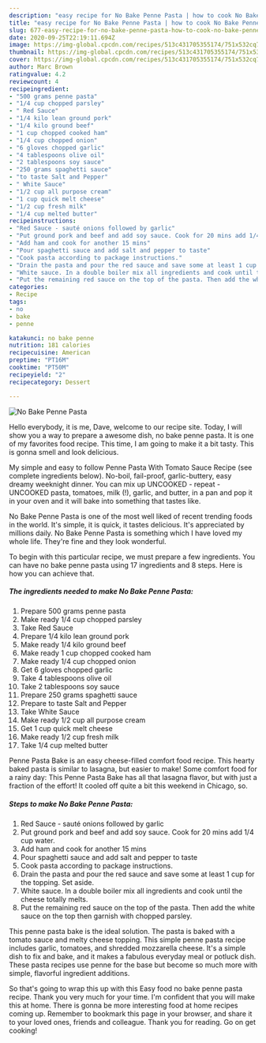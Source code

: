 ```yaml
---
description: "easy recipe for No Bake Penne Pasta | how to cook No Bake Penne Pasta"
title: "easy recipe for No Bake Penne Pasta | how to cook No Bake Penne Pasta"
slug: 677-easy-recipe-for-no-bake-penne-pasta-how-to-cook-no-bake-penne-pasta
date: 2020-09-25T22:19:11.694Z
image: https://img-global.cpcdn.com/recipes/513c431705355174/751x532cq70/no-bake-penne-pasta-recipe-main-photo.jpg
thumbnail: https://img-global.cpcdn.com/recipes/513c431705355174/751x532cq70/no-bake-penne-pasta-recipe-main-photo.jpg
cover: https://img-global.cpcdn.com/recipes/513c431705355174/751x532cq70/no-bake-penne-pasta-recipe-main-photo.jpg
author: Marc Brown
ratingvalue: 4.2
reviewcount: 4
recipeingredient:
- "500 grams penne pasta"
- "1/4 cup chopped parsley"
- " Red Sauce"
- "1/4 kilo lean ground pork"
- "1/4 kilo ground beef"
- "1 cup chopped cooked ham"
- "1/4 cup chopped onion"
- "6 gloves chopped garlic"
- "4 tablespoons olive oil"
- "2 tablespoons soy sauce"
- "250 grams spaghetti sauce"
- "to taste Salt and Pepper"
- " White Sauce"
- "1/2 cup all purpose cream"
- "1 cup quick melt cheese"
- "1/2 cup fresh milk"
- "1/4 cup melted butter"
recipeinstructions:
- "Red Sauce - sauté onions followed by garlic"
- "Put ground pork and beef and add soy sauce. Cook for 20 mins add 1/4 cup water."
- "Add ham and cook for another 15 mins"
- "Pour spaghetti sauce and add salt and pepper to taste"
- "Cook pasta according to package instructions."
- "Drain the pasta and pour the red sauce and save some at least 1 cup for the topping. Set aside."
- "White sauce. In a double boiler mix all ingredients and cook until the cheese totally melts."
- "Put the remaining red sauce on the top of the pasta. Then add the white sauce on the top then garnish with chopped parsley."
categories:
- Recipe
tags:
- no
- bake
- penne

katakunci: no bake penne 
nutrition: 181 calories
recipecuisine: American
preptime: "PT16M"
cooktime: "PT50M"
recipeyield: "2"
recipecategory: Dessert

---
```



![No Bake Penne Pasta](https://img-global.cpcdn.com/recipes/513c431705355174/751x532cq70/no-bake-penne-pasta-recipe-main-photo.jpg)

Hello everybody, it is me, Dave, welcome to our recipe site. Today, I will show you a way to prepare a awesome dish, no bake penne pasta. It is one of my favorites food recipe. This time, I am going to make it a bit tasty. This is gonna smell and look delicious.

My simple and easy to follow Penne Pasta With Tomato Sauce Recipe (see complete ingredients below). No-boil, fail-proof, garlic-buttery, easy dreamy weeknight dinner. You can mix up UNCOOKED - repeat - UNCOOKED pasta, tomatoes, milk (!), garlic, and butter, in a pan and pop it in your oven and it will bake into something that tastes like.

No Bake Penne Pasta is one of the most well liked of recent trending foods in the world. It's simple, it is quick, it tastes delicious. It's appreciated by millions daily. No Bake Penne Pasta is something which I have loved my whole life. They're fine and they look wonderful.


To begin with this particular recipe, we must prepare a few ingredients. You can have no bake penne pasta using 17 ingredients and 8 steps. Here is how you can achieve that.

<!--inarticleads1-->

##### The ingredients needed to make No Bake Penne Pasta:

1. Prepare 500 grams penne pasta
1. Make ready 1/4 cup chopped parsley
1. Take  Red Sauce
1. Prepare 1/4 kilo lean ground pork
1. Make ready 1/4 kilo ground beef
1. Make ready 1 cup chopped cooked ham
1. Make ready 1/4 cup chopped onion
1. Get 6 gloves chopped garlic
1. Take 4 tablespoons olive oil
1. Take 2 tablespoons soy sauce
1. Prepare 250 grams spaghetti sauce
1. Prepare to taste Salt and Pepper
1. Take  White Sauce
1. Make ready 1/2 cup all purpose cream
1. Get 1 cup quick melt cheese
1. Make ready 1/2 cup fresh milk
1. Take 1/4 cup melted butter


Penne Pasta Bake is an easy cheese-filled comfort food recipe. This hearty baked pasta is similar to lasagna, but easier to make! Some comfort food for a rainy day: This Penne Pasta Bake has all that lasagna flavor, but with just a fraction of the effort! It cooled off quite a bit this weekend in Chicago, so. 

<!--inarticleads2-->

##### Steps to make No Bake Penne Pasta:

1. Red Sauce - sauté onions followed by garlic
1. Put ground pork and beef and add soy sauce. Cook for 20 mins add 1/4 cup water.
1. Add ham and cook for another 15 mins
1. Pour spaghetti sauce and add salt and pepper to taste
1. Cook pasta according to package instructions.
1. Drain the pasta and pour the red sauce and save some at least 1 cup for the topping. Set aside.
1. White sauce. In a double boiler mix all ingredients and cook until the cheese totally melts.
1. Put the remaining red sauce on the top of the pasta. Then add the white sauce on the top then garnish with chopped parsley.


This penne pasta bake is the ideal solution. The pasta is baked with a tomato sauce and melty cheese topping. This simple penne pasta recipe includes garlic, tomatoes, and shredded mozzarella cheese. It&#39;s a simple dish to fix and bake, and it makes a fabulous everyday meal or potluck dish. These pasta recipes use penne for the base but become so much more with simple, flavorful ingredient additions. 

So that's going to wrap this up with this Easy food no bake penne pasta recipe. Thank you very much for your time. I'm confident that you will make this at home. There is gonna be more interesting food at home recipes coming up. Remember to bookmark this page in your browser, and share it to your loved ones, friends and colleague. Thank you for reading. Go on get cooking!

